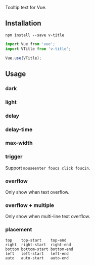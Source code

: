 Tooltip text for Vue.

## Installation

```shell
npm install --save v-title
```

```ts
import Vue from 'vue';
import VTitle from 'v-title';

Vue.use(VTitle);
```

## Usage

### dark

<demo name="Dark" />

### light

<demo name="Light" />

### delay

<demo name="Delay" />

### delay-time

<demo name="DelayTime" />

### max-width

<demo name="MaxWidth" />

### trigger

Support `mouseenter foucs click foucin`.

<demo name="Trigger" />

### overflow

Only show when text overflow.

<demo name="Overflow" />

### overflow + multiple

Only show when multi-line text overflow.

<demo name="OverflowMultiple" />

### placement

```
top    top-start    top-end
right  right-start  right-end
bottom bottom-start bottom-end
left   left-start   left-end
auto   auto-start   auto-end
```
